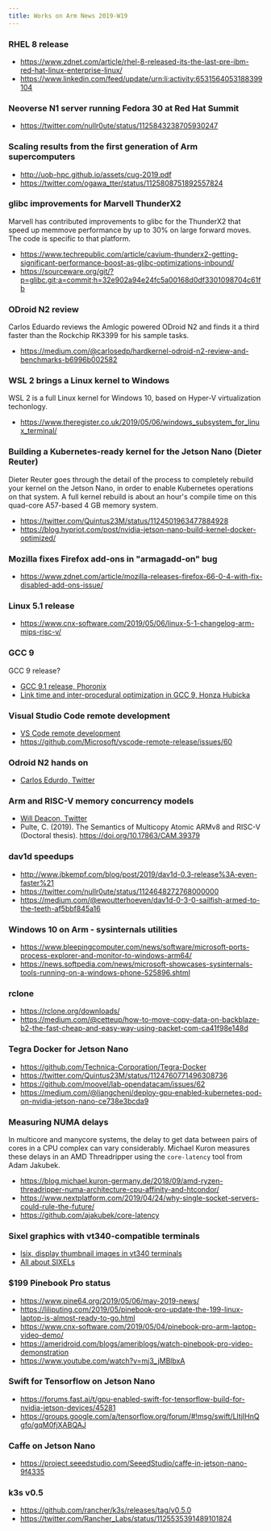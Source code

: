 ```yaml
---
title: Works on Arm News 2019-W19
---
```



### RHEL 8 release

* https://www.zdnet.com/article/rhel-8-released-its-the-last-pre-ibm-red-hat-linux-enterprise-linux/
* https://www.linkedin.com/feed/update/urn:li:activity:6531564053188399104  

### Neoverse N1 server running Fedora 30 at Red Hat Summit

* https://twitter.com/nullr0ute/status/1125843238705930247

### Scaling results from the first generation of Arm supercomputers

* http://uob-hpc.github.io/assets/cug-2019.pdf
* https://twitter.com/ogawa_tter/status/1125808751892557824

### glibc improvements for Marvell ThunderX2

Marvell has contributed improvements to glibc for the ThunderX2
that speed up memmove performance by up to 30% on large
forward moves. The code is specific to that platform.

* https://www.techrepublic.com/article/cavium-thunderx2-getting-significant-performance-boost-as-glibc-optimizations-inbound/
* https://sourceware.org/git/?p=glibc.git;a=commit;h=32e902a94e24fc5a00168d0df3301098704c61fb

### ODroid N2 review

Carlos Eduardo reviews the Amlogic powered ODroid N2 and finds
it a third faster than the Rockchip RK3399 for his sample tasks.

* https://medium.com/@carlosedp/hardkernel-odroid-n2-review-and-benchmarks-b6996b002582

### WSL 2 brings a Linux kernel to Windows

WSL 2 is a full Linux kernel for Windows 10, based on Hyper-V virtualization
techonlogy.

* https://www.theregister.co.uk/2019/05/06/windows_subsystem_for_linux_terminal/

### Building a Kubernetes-ready kernel for the Jetson Nano (Dieter Reuter)

Dieter Reuter goes through the detail of the process to completely rebuild
your kernel on the Jetson Nano, in order to enable Kubernetes operations on
that system. A full kernel rebuild is about an hour's compile time on this
quad-core A57-based 4 GB memory system.

* https://twitter.com/Quintus23M/status/1124501963477884928
* https://blog.hypriot.com/post/nvidia-jetson-nano-build-kernel-docker-optimized/

### Mozilla fixes Firefox add-ons in "armagadd-on" bug

* https://www.zdnet.com/article/mozilla-releases-firefox-66-0-4-with-fix-disabled-add-ons-issue/

### Linux 5.1 release

* https://www.cnx-software.com/2019/05/06/linux-5-1-changelog-arm-mips-risc-v/

### GCC 9

GCC 9 release?  

* [GCC 9.1 release, Phoronix](https://www.phoronix.com/scan.php?page=news_item&px=GCC-9.1-Compiler-Released)
* [Link time and inter-procedural optimization in GCC 9, Honza Hubicka](http://hubicka.blogspot.com/2019/05/gcc-9-link-time-and-inter-procedural.html)

### Visual Studio Code remote development

* [VS Code remote development](https://code.visualstudio.com/blogs/2019/05/02/remote-development)
* https://github.com/Microsoft/vscode-remote-release/issues/60

### Odroid N2 hands on

* [Carlos Edurdo, Twitter](https://twitter.com/carlosedp/status/1124419018440486914)

### Arm and RISC-V memory concurrency models

* [Will Deacon, Twitter](https://twitter.com/WillDeacon/status/1124396105792462848)
* Pulte, C. (2019). The Semantics of Multicopy Atomic ARMv8 and RISC-V (Doctoral thesis). https://doi.org/10.17863/CAM.39379

### dav1d speedups

* http://www.jbkempf.com/blog/post/2019/dav1d-0.3-release%3A-even-faster%21
* https://twitter.com/nullr0ute/status/1124648272768000000
* https://medium.com/@ewoutterhoeven/dav1d-0-3-0-sailfish-armed-to-the-teeth-af5bbf845a16  

### Windows 10 on Arm - sysinternals utilities

* https://www.bleepingcomputer.com/news/software/microsoft-ports-process-explorer-and-monitor-to-windows-arm64/
* https://news.softpedia.com/news/microsoft-showcases-sysinternals-tools-running-on-a-windows-phone-525896.shtml

### rclone

* https://rclone.org/downloads/
* https://medium.com/@cetteup/how-to-move-copy-data-on-backblaze-b2-the-fast-cheap-and-easy-way-using-packet-com-ca41f98e148d

### Tegra Docker for Jetson Nano

* https://github.com/Technica-Corporation/Tegra-Docker
* https://twitter.com/Quintus23M/status/1124760771496308736
* https://github.com/moovel/lab-opendatacam/issues/62
* https://medium.com/@liangchenj/deploy-gpu-enabled-kubernetes-pod-on-nvidia-jetson-nano-ce738e3bcda9

### Measuring NUMA delays

In multicore and manycore systems, the delay to get data
between pairs of cores in a CPU complex can vary considerably.
Michael Kuron measures these delays in an AMD Threadripper
using the `core-latency` tool from Adam Jakubek.

* https://blog.michael.kuron-germany.de/2018/09/amd-ryzen-threadripper-numa-architecture-cpu-affinity-and-htcondor/
* https://www.nextplatform.com/2019/04/24/why-single-socket-servers-could-rule-the-future/
* https://github.com/ajakubek/core-latency

### Sixel graphics with vt340-compatible terminals

* [lsix, display thumbnail images in vt340 terminals](https://www.ostechnix.com/how-to-display-thumbnail-images-in-terminal/)
* [All about SIXELs](https://www.digiater.nl/openvms/decus/vax90b1/krypton-nasa/all-about-sixels.text)

### $199 Pinebook Pro status

* https://www.pine64.org/2019/05/06/may-2019-news/
* https://liliputing.com/2019/05/pinebook-pro-update-the-199-linux-laptop-is-almost-ready-to-go.html
* https://www.cnx-software.com/2019/05/04/pinebook-pro-arm-laptop-video-demo/
* https://ameridroid.com/blogs/ameriblogs/watch-pinebook-pro-video-demonstration
* https://www.youtube.com/watch?v=mj3_jMBlbxA

### Swift for Tensorflow on Jetson Nano

* https://forums.fast.ai/t/gpu-enabled-swift-for-tensorflow-build-for-nvidia-jetson-devices/45281
* https://groups.google.com/a/tensorflow.org/forum/#!msg/swift/LltjIHnQgfo/gqM0fjXABQAJ

### Caffe on Jetson Nano

* https://project.seeedstudio.com/SeeedStudio/caffe-in-jetson-nano-9f4335

### k3s v0.5

* https://github.com/rancher/k3s/releases/tag/v0.5.0
* https://twitter.com/Rancher_Labs/status/1125535391489101824